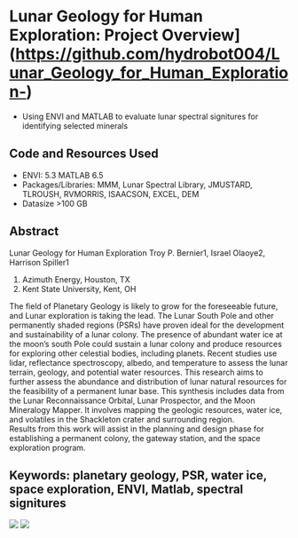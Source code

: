 # Lunar Geology for Human Exploration: Project Overview](https://github.com/hydrobot004/Lunar_Geology_for_Human_Exploration-)
* Using ENVI and MATLAB to evaluate lunar spectral signitures for identifying selected minerals

## Code and Resources Used
* ENVI: 5.3  MATLAB 6.5
* Packages/Libraries: MMM, Lunar Spectral Library, JMUSTARD, TLROUSH, RVMORRIS, ISAACSON, EXCEL, DEM
* Datasize >100 GB

## Abstract
Lunar Geology for Human Exploration
Troy P. Bernier1, Israel Olaoye2, Harrison Spiller1
1. Azimuth Energy, Houston, TX
2. Kent State University, Kent, OH

The field of Planetary Geology is likely to grow for the foreseeable future, and Lunar exploration is taking the lead. The Lunar South Pole and other permanently shaded regions (PSRs) have proven ideal for the development and sustainability of a lunar colony. The presence of abundant water ice at the moon’s south Pole could sustain a lunar colony and produce resources for exploring other celestial bodies, including planets. Recent studies use lidar, reflectance spectroscopy, albedo, and temperature to assess the lunar terrain, geology, and potential water resources. 
This research aims to further assess the abundance and distribution of lunar natural resources for the feasibility of a permanent lunar base. This synthesis includes data from the Lunar Reconnaissance Orbital, Lunar Prospector, and the Moon Mineralogy Mapper. It involves mapping the geologic resources, water ice, and volatiles in the Shackleton crater and surrounding region.    
Results from this work will assist in the planning and design phase for establishing a permanent colony, the gateway station, and the space exploration program.


## Keywords:  planetary geology, PSR, water ice, space exploration, ENVI, Matlab, spectral signitures
![](/images/20.jpg) ![](/images/21.jpg)

